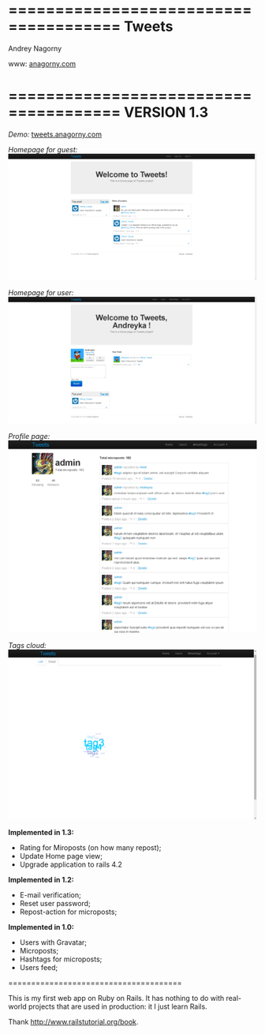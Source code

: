 ======================================
Tweets
======================================
Andrey Nagorny

www: [anagorny.com](http://anagorny.com)
 
======================================
VERSION 1.3
======================================
*Demo:* [tweets.anagorny.com](http://tweets.anagorny.com)

*Homepage for guest:*
![img](screenshots/homepage-guest.png)

*Homepage for user:*
![img](screenshots/homepage-user.png)

*Profile page:*
![img](screenshots/profile.png)

*Tags cloud:*
![img](screenshots/TagsCloud.png)

**Implemented in 1.3:**
- Rating for Miroposts (on how many repost);
- Update Home page view;
- Upgrade application to rails 4.2


**Implemented in 1.2:**
- E-mail verification;
- Reset user password;
- Repost-action for microposts;


**Implemented in 1.0:**
- Users with Gravatar;
- Microposts;
- Hashtags for microposts;
- Users feed;



======================================

This is my first web app on Ruby on Rails. It has nothing to do with real-world projects that are used in production: it I just learn Rails. 

Thank http://www.railstutorial.org/book.
